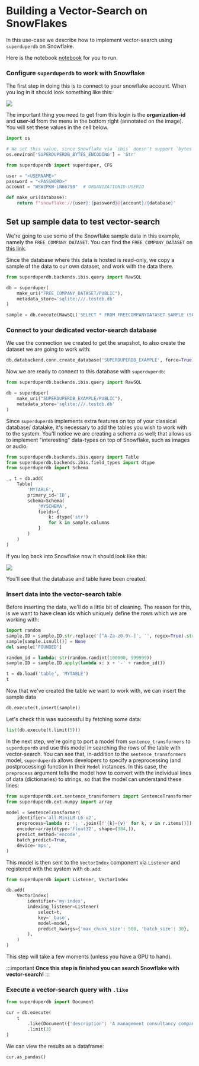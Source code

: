# Building a Vector-Search on SnowFlakes

In this use-case we describe how to implement vector-search using `superduperdb` on Snowflake.

Here is the notebook [notebook](https://github.com/SuperDuperDB/superduperdb/blob/main/examples/snowflake-example.ipynb) for you to run.

### Configure `superduperdb` to work with Snowflake

The first step in doing this is 
to connect to your snowflake account. When you log in it should look something like this:

![](/img/snowflake-login.png)

The important thing you need to get from this login is the **organization-id** and **user-id** from the menu in the bottom right (annotated on the image). You will set these values in the cell below.



```python
import os

# We set this value, since Snowflake via `ibis` doesn't support `bytes` directly.
os.environ['SUPERDUPERDB_BYTES_ENCODING'] = 'Str'

from superduperdb import superduper, CFG

user = "<USERNAME>"
password = "<PASSWORD>"
account = "WSWZPKW-LN66790"  # ORGANIZATIONID-USERID

def make_uri(database):
    return f"snowflake://{user}:{password}@{account}/{database}"
```

## Set up sample data to test vector-search

We're going to use some of the Snowflake sample data in this example, namely the `FREE_COMPANY_DATASET`. You 
can find the `FREE_COMPANY_DATASET` on [this link](https://app.snowflake.com/marketplace/listing/GZSTZRRVYL2/people-data-labs-free-company-dataset).

Since the database where this data is hosted is read-only, we copy a sample of the data to our own dataset, and work with the data there.


```python
from superduperdb.backends.ibis.query import RawSQL

db = superduper(
    make_uri("FREE_COMPANY_DATASET/PUBLIC"),
    metadata_store='sqlite:///.testdb.db'
)

sample = db.execute(RawSQL('SELECT * FROM FREECOMPANYDATASET SAMPLE (5000 ROWS);')).as_pandas()
```

### Connect to your dedicated vector-search database

We use the connection we created to get the snapshot, to also create the dataset we are going to work with:


```python
db.databackend.conn.create_database('SUPERDUPERDB_EXAMPLE', force=True)
```

Now we are ready to connect to this database with `superduperdb`:


```python
from superduperdb.backends.ibis.query import RawSQL

db = superduper(
    make_uri("SUPERDUPERDB_EXAMPLE/PUBLIC"),
    metadata_store='sqlite:///.testdb.db'
)
```

Since `superduperdb` implements extra features on top of your classical database/ datalake, it's necessary
to add the tables you wish to work with to the system. You'll notice we are creating a schema as well; that allows
us to implement "interesting" data-types on top of Snowflake, such as images or audio.


```python
from superduperdb.backends.ibis.query import Table
from superduperdb.backends.ibis.field_types import dtype
from superduperdb import Schema

_, t = db.add(
    Table(
        'MYTABLE',
        primary_id='ID',
        schema=Schema(
            'MYSCHEMA',
            fields={
                k: dtype('str') 
                for k in sample.columns
            }
        )
    )
)
```

If you log back into Snowflake now it should look like this:

![](/img/snowflake-table.png)

You'll see that the database and table have been created.

### Insert data into the vector-search table

Before inserting the data, we'll do a little bit of cleaning. The reason for this, is we want to have clean ids which uniquely define 
the rows which we are working with:


```python
import random
sample.ID = sample.ID.str.replace('[^A-Za-z0-9\-]', '', regex=True).str.replace('[-]+', '-', regex=True)
sample[sample.isnull()] = None
del sample['FOUNDED']

random_id = lambda: str(random.randint(100000, 999999))
sample.ID = sample.ID.apply(lambda x: x + '-' + random_id())
```


```python
t = db.load('table', 'MYTABLE')
t
```

Now that we've created the table we want to work with, we can insert the sample data


```python
db.execute(t.insert(sample))
```

Let's check this was successful by fetching some data:


```python
list(db.execute(t.limit(5)))
```

In the next step, we're going to port a model from `sentence_transformers` to `superduperdb` and use this model in searching the rows 
of the table with vector-search. You can see that, in-addition to the `sentence_transformers` model, `superduperdb` allows
developers to specify a preprocessing (and postprocessing) function in their `Model` instances. In this case, 
the `preprocess` argument tells the model how to convert with the individual lines of data (dictionaries) to strings, so that the model can understand these lines:


```python
from superduperdb.ext.sentence_transformers import SentenceTransformer
from superduperdb.ext.numpy import array

model = SentenceTransformer(
    identifier='all-MiniLM-L6-v2',
    preprocess=lambda r: '; '.join([f'{k}={v}' for k, v in r.items()]),
    encoder=array(dtype='float32', shape=(384,)),
    predict_method='encode',
    batch_predict=True,
    device='mps',
)
```

This model is then sent to the `VectorIndex` component via `Listener` and registered with the system
with `db.add`:


```python
from superduperdb import Listener, VectorIndex

db.add(
    VectorIndex(
        identifier='my-index',
        indexing_listener=Listener(
            select=t,
            key='_base',
            model=model,
            predict_kwargs={'max_chunk_size': 500, 'batch_size': 30},
        ),
    )
)
```

This step will take a few moments (unless you have a GPU to hand).

:::important
**Once this step is finished you can 
search Snowflake with vector-search!**
:::

### Execute a vector-search query with `.like`

```python
from superduperdb import Document

cur = db.execute(
    t
        .like(Document({'description': 'A management consultancy company based in the USA'}), vector_index='my-index', n = 3)
        .limit(3)
)
```

We can view the results as a dataframe:


```python
cur.as_pandas()
```
